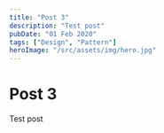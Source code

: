 ```yaml
---
title: "Post 3"
description: "Test post"
pubDate: "01 Feb 2020"
tags: ["Design", "Pattern"]
heroImage: "/src/assets/img/hero.jpg"
---
```


# Post 3

Test post